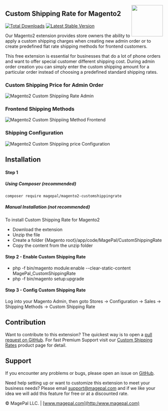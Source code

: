 <a href="http://www.magepal.com" ><img src="https://image.ibb.co/dHBkYH/Magepal_logo.png" width="100" align="right" /></a>

## Custom Shipping Rate for Magento2

[![Total Downloads](https://poser.pugx.org/magepal/magento2-customshippingrate/downloads)](https://packagist.org/packages/magepal/magento2-customshippingrate)
[![Latest Stable Version](https://poser.pugx.org/magepal/magento2-customshippingrate/v/stable)](https://packagist.org/packages/magepal/magento2-customshippingrate)

Our Magento2 extension provides store owners the ability to apply a custom shipping charges when creating new admin order or to create predefined flat rate shipping methods for frontend customers.

This free extension is essential for businesses that do a lot of phone orders and want to offer special customer different shipping cost. During admin order creation you can simply enter the custom shipping amount for a particular order instead of choosing a predefined standard shipping rates.

### Custom Shipping Price for Admin Order

![Magento2 Custom Shippiing Rate Admin](https://image.ibb.co/ijTPtH/Custom_Shipping_Rate_for_Magento2_by_Magepal.gif)

### Frontend Shipping Methods

![Magento2 Custom Shippiing Method Frontend](https://image.ibb.co/hjHHDH/Custom_Shipping_Rate_for_Magento2_frontend.png)

### Shipping Configuration

![Magento2 Custom Shippiing price Configuration](https://user-images.githubusercontent.com/1415141/38053884-457a6ba6-32a3-11e8-86bd-97245b7a0356.png)

## Installation

#### Step 1 

##### Using Composer (recommended)

```
composer require magepal/magento2-customshippingrate
```

##### Manual Installation (not recommended)
To install Custom Shipping Rate for Magento2
 * Download the extension
 * Unzip the file
 * Create a folder {Magento root}/app/code/MagePal/CustomShippingRate
 * Copy the content from the unzip folder



#### Step 2 -  Enable Custom Shipping Rate
 * php -f bin/magento module:enable --clear-static-content MagePal_CustomShippingRate
 * php -f bin/magento setup:upgrade

#### Step 3 - Config Custom Shipping Rate
Log into your Magento Admin, then goto Stores -> Configuration -> Sales -> Shipping Methods -> Custom Shipping Rate


Contribution
---
Want to contribute to this extension? The quickest way is to open a [pull request on GitHub](https://help.github.com/articles/using-pull-requests). For fast Premium Support visit our [Custom Shipping Rates](https://www.magepal.com/magento2/extensions/custom-shipping-rates-for-magento-2.html?utm_source=Custom%20Shipping%20Rates&utm_medium=Premium%20Support) product page for detail.


Support
---
If you encounter any problems or bugs, please open an issue on [GitHub](https://github.com/magepal/magento2-customshippingrate/issues).

Need help setting up or want to customize this extension to meet your business needs? Please email support@magepal.com and if we like your idea we will add this feature for free or at a discounted rate.

© MagePal LLC. | [www.magepal.com](http:/www.magepal.com)
